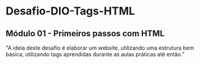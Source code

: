 # Desafio-DIO-Tags-HTML
## Módulo 01 - Primeiros passos com HTML

"A ideia deste desafio é elaborar um website, utilizando uma estrutura bem básica, utilizando tags aprendidas durante as aulas práticas até então."
